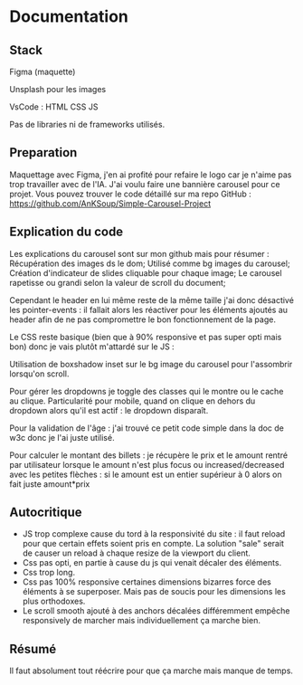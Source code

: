 # Documentation #

## Stack ##
Figma (maquette)

Unsplash pour les images

VsCode : 
HTML
CSS
JS

Pas de libraries ni de frameworks utilisés.

## Preparation ##
Maquettage avec Figma, j'en ai profité pour refaire le logo car je n'aime pas trop travailler avec de l'IA.
J'ai voulu faire une bannière carousel pour ce projet. Vous pouvez trouver le code détaillé sur ma repo GitHub : https://github.com/AnKSoup/Simple-Carousel-Project

## Explication du code ##
Les explications du carousel sont sur mon github mais pour résumer :
Récupération des images ds le dom; 
Utilisé comme bg images du carousel;
Création d'indicateur de slides cliquable pour chaque image;
Le carousel rapetisse ou grandi selon la valeur de scroll du document;

Cependant le header en lui même reste de la même taille j'ai donc désactivé les pointer-events : il fallait alors les réactiver pour les éléments ajoutés au header afin de ne pas compromettre le bon fonctionnement de la page.

Le CSS reste basique (bien que à 90% responsive et pas super opti mais bon) donc je vais plutôt m'attardé sur le JS :

Utilisation de boxshadow inset sur le bg image du carousel pour l'assombrir lorsqu'on scroll.

Pour gérer les dropdowns je toggle des classes qui le montre ou le cache au clique.
Particularité pour mobile, quand on clique en dehors du dropdown alors qu'il est actif : le dropdown disparaît.

Pour la validation de l'âge : j'ai trouvé ce petit code simple dans la doc de w3c donc je l'ai juste utilisé. 

Pour calculer le montant des billets : je récupère le prix et le amount rentré par utilisateur
lorsque le amount n'est plus focus ou increased/decreased avec les petites flèches : si le amount est un entier supérieur à 0 alors on fait juste amount*prix

## Autocritique ##
- JS trop complexe cause du tord à la responsivité du site : il faut reload pour que certain effets soient pris en compte. La solution "sale" serait de causer un reload à chaque resize de la viewport du client. 
- Css pas opti, en partie à cause du js qui venait décaler des éléments.
- Css trop long.
- Css pas 100% responsive certaines dimensions bizarres force des éléments à se superposer. Mais pas de soucis pour les dimensions les plus orthodoxes.
- Le scroll smooth ajouté à des anchors décalées différemment empêche responsively de marcher mais individuellement ça marche bien.

## Résumé ##
Il faut absolument tout réécrire pour que ça marche mais manque de temps.